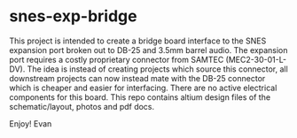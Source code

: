 # snes-exp-bridge
This project is intended to create a bridge board interface to the SNES expansion port broken out to DB-25 and 3.5mm barrel audio. The expansion port requires a costly proprietary connector from SAMTEC (MEC2-30-01-L-DV). The idea is instead of creating projects which source this connector, all downstream projects can now instead mate with the DB-25 connector which is cheaper and easier for interfacing. There are no active electrical components for this board. This repo contains altium design files of the schematic/layout, photos and pdf docs.

Enjoy!
Evan
